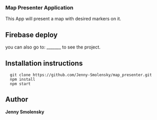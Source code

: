 ### Map Presenter Application

This App will present a map with desired markers on it.

## Firebase deploy
you can also go to: _______ to see the project. 


## Installation instructions

```
  git clone https://github.com/Jenny-Smolensky/map_presenter.git
  npm install
  npm start
```

## Author

**Jenny Smolensky** 


